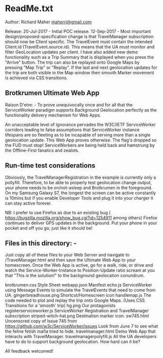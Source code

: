 ReadMe.txt
==========

Author: Richard Maher 
        maherrj@gmail.com

Release: 20-Jul-2017 - Initial POC release.
         12-Sep-2017 - Most important design/proposed-specification change is that TravelManager subscription should now be Client specific. The TravelEvent must contain the intended Client.id (TravelEvent.source.id). This means that the UA must monitor and filter GeoLocation updates per client. I have also added new demo functionality such as a Trip Summary that is displayed when you press the "Arrive" button. The trip can also be replayed onto Google Maps by pressing "Map Trip" or "Replay". If the last and next geolocation updates for the trip are both visible in the Map window then smooth Marker movement is achieved via CSS transitions.

Brotkrumen Ultimate Web App
---------------------------

Raison D'etre: - To prove unequivocally once and for all that the ServiceWorker paradigm supports Background Geolocation perfectly as the functionality delivery mechanism for Web Apps. 

An unacceptable level of ignorance pervades the W3C/IETF ServiceWorker corridors leading to false assumptions that ServiceWorker instance lifespans are so fleeting as to be incapable of serving more than a single geolocation update. This Web App proves otherwise. The flag's dropped so the FUD must stop! ServiceWorkers are being held back and hamstrung by the Offline-First fanatics and zealots.

Run-time test considerations
----------------------------

Obviously, the TravelManagerRegistration in the example is currently only a pollyfill. Therefore, to be able to properly test geolocation change output, your phone needs to be on/not-asleep and Brotkrumen in the foreground. On my Samsung Galaxy S7, the longest the screen can be active constantly is 10mins but if you enable Developer Tools and plug it into your charger it can stay active forever.

NB: I prefer to use Firefox as due to an existing bug ( https://bugzilla.mozilla.org/show_bug.cgi?id=1254911 among others) Firefox continues to deliver GPS updates in the background. Put your phone in your pocket and off you go; just like it should be!

Files in this directory: -
--------------------------

Just copy all of these files to your Web Server and navigate to /TravelManager.html and then save the Ultimate Web App to your homescreen. Once the Web App is active, go for a walk, ride, or drive and watch the Service-Worker-Instance to Position-Update ratio scream at you that "This *is* the solution!" to the background geolocation conundrum.

brotkrumen.css              Style Sheet
webapp.json                 Manifest
echo.js                     ServiceWorker using Message Events to simulate the TravelEvents that need to come from UA.
gingerbreadhouse.png        Shortcut/Homescreen icon
handlemap.js                The code needed to plot and replay the trip onto Google Maps. (Uses CSS Transitions for a 'smooth' trip)
hg.png                      Our protagonists
registerserviceworker.js    ServiceWorker Registration and TravelManager subscription
striped-witch-hat.png       Destination marker icon.
sw745.html                  Uncensored copy of Issue 745 from https://github.com/w3c/ServiceWorker/issues Look from June 7 to see what the feline fetish mafia tried to hide.
travelmanager.html          Demo Web App that interacts with TravelManager.
travelmanagerpolyfill.js    All the UA developers have to do to support background geolocation. How hard can it be?


All feedback welcomed! 
